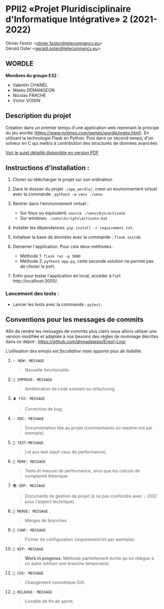 # PPII2 «Projet Pluridisciplinaire d'Informatique Intégrative» 2 (2021-2022)

Olivier Festor <<olivier.festor@telecomnancy.eu>>  
Gérald Oster <<gerald.oster@telecomnancy.eu>>  


## WORDLE 



**Membres du groupe E32** :
- Valentin CHANEL
- Matéo DEMANGEON
- Nicolas FRACHE
- Victor VOISIN

## Description du projet

Création dans un premier temps d'une application web reprenant le principe du jeu wordle (https://www.nytimes.com/games/wordle/index.html). En utilisant la technologie Flask en Python.
Puis dans un second temps, d'un solveur en C qui mettra à contribution des structures de données avancées.

[Voir le sujet détaillé disponible en version PDF](./sujet.pdf)

## Instructions d'installation :

1. Cloner ou télécharger le projet sur son ordinateur.


2. Dans le dossier du projet ```./app_wordle/```, creer un environnement virtuel avec la commande :
   ```python3 -m venv ./venv```.


3. Rentrer dans l'environnement virtuel :
    - Sur linux ou équivalent: ```source ./venv/bin/activate```
    - Sur windows: ```.\venv\Scripts\activate.bat```


4. Installer les dépendances: ```pip install -r requirement.txt```.


5. Initialiser la base de données avec la commande : ```flask initdb```.


6. Demarrer l'application. Pour cela deux méthodes :
    - Méthode 1: ```flask run -p 3000```
    - Méthode 2: ```python3 app.py```, cette seconde solution ne permet pas de choisir le port.


7. Enfin pour tester l'application en local, accèder à l'url: http://localhost:3000/.


### Lancement des tests :

- Lancer les tests avec la commande : ```pytest```.


## Conventions pour les messages de commits

Afin de rendre les messages de commits plus clairs nous allons utiliser une version modifiée et adaptée à nos besoins des règles de nommage décrites dans ce dépot : https://github.com/ahmadawais/Emoji-Log/.

*L'utilisation des emojis est facultative mais apporte plus de lisibilité.*

1. `✨ NEW: MESSAGE`
    > Nouvelle fonctionalité.

2. `🔨 IMPROVE: MESSAGE`
    > Amélioration de code existant ou refactoring.

3. `🪲 FIX: MESSAGE`
    > Correction de bug.

4. `💡 DOC: MESSAGE`
    > Documentation liée au projet (commentaires ou readme.md par exemple).

5. `🤖 TEST:MESSAGE`
    > Lié aux test (sauf ceux de performance).

6. `🐎 PERF: MESSAGE`
    > Tests et mesure de performance, ainsi que les calculs de complexité théorique. 

7. `📚 GDP: MESSAGE`
    > Documents de gestion de projet (à ne pas confondre avec *💡 DOC* pour l'aspect technique).

8. `🔀 MERGE: MESSAGE`
    > Merges de branches.

9. `🔧 CONF: MESSAGE`
    > Fichier de configuration (*requirement.txt* par exemple).

10. `🚧 WIP: MESSAGE`
    > **Work in progress**: Méthode partiellement écrite qu'on rélègue à un autre (utiliser une branche temporaire).

11. `💄 COS: MESSAGE`
    > Changement cosmétique (UI).

12. `📌 RELEASE: MESSAGE`
    > Livrable de fin de sprint. 